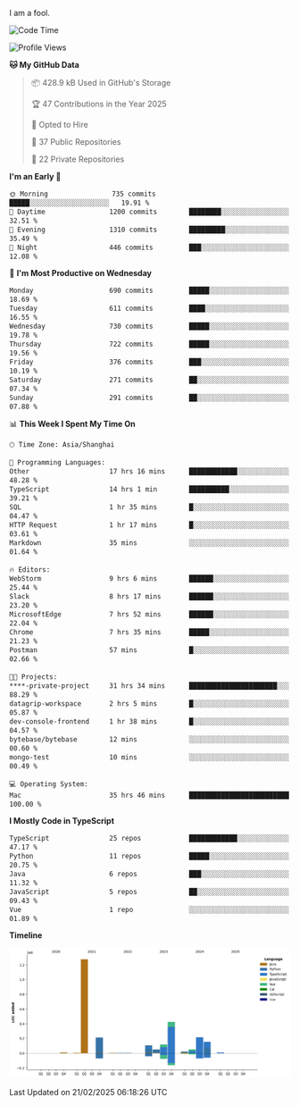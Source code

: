 I am a fool.

<!--START_SECTION:waka-->
![Code Time](http://img.shields.io/badge/Code%20Time-2%2C606%20hrs%2052%20mins-blue)

![Profile Views](http://img.shields.io/badge/Profile%20Views-3-blue)

**🐱 My GitHub Data** 

> 📦 428.9 kB Used in GitHub's Storage 
 > 
> 🏆 47 Contributions in the Year 2025
 > 
> 💼 Opted to Hire
 > 
> 📜 37 Public Repositories 
 > 
> 🔑 22 Private Repositories 
 > 
**I'm an Early 🐤** 

```text
🌞 Morning                735 commits         █████░░░░░░░░░░░░░░░░░░░░   19.91 % 
🌆 Daytime                1200 commits        ████████░░░░░░░░░░░░░░░░░   32.51 % 
🌃 Evening                1310 commits        █████████░░░░░░░░░░░░░░░░   35.49 % 
🌙 Night                  446 commits         ███░░░░░░░░░░░░░░░░░░░░░░   12.08 % 
```
📅 **I'm Most Productive on Wednesday** 

```text
Monday                   690 commits         █████░░░░░░░░░░░░░░░░░░░░   18.69 % 
Tuesday                  611 commits         ████░░░░░░░░░░░░░░░░░░░░░   16.55 % 
Wednesday                730 commits         █████░░░░░░░░░░░░░░░░░░░░   19.78 % 
Thursday                 722 commits         █████░░░░░░░░░░░░░░░░░░░░   19.56 % 
Friday                   376 commits         ███░░░░░░░░░░░░░░░░░░░░░░   10.19 % 
Saturday                 271 commits         ██░░░░░░░░░░░░░░░░░░░░░░░   07.34 % 
Sunday                   291 commits         ██░░░░░░░░░░░░░░░░░░░░░░░   07.88 % 
```


📊 **This Week I Spent My Time On** 

```text
🕑︎ Time Zone: Asia/Shanghai

💬 Programming Languages: 
Other                    17 hrs 16 mins      ████████████░░░░░░░░░░░░░   48.28 % 
TypeScript               14 hrs 1 min        ██████████░░░░░░░░░░░░░░░   39.21 % 
SQL                      1 hr 35 mins        █░░░░░░░░░░░░░░░░░░░░░░░░   04.47 % 
HTTP Request             1 hr 17 mins        █░░░░░░░░░░░░░░░░░░░░░░░░   03.61 % 
Markdown                 35 mins             ░░░░░░░░░░░░░░░░░░░░░░░░░   01.64 % 

🔥 Editors: 
WebStorm                 9 hrs 6 mins        ██████░░░░░░░░░░░░░░░░░░░   25.44 % 
Slack                    8 hrs 17 mins       ██████░░░░░░░░░░░░░░░░░░░   23.20 % 
MicrosoftEdge            7 hrs 52 mins       ██████░░░░░░░░░░░░░░░░░░░   22.04 % 
Chrome                   7 hrs 35 mins       █████░░░░░░░░░░░░░░░░░░░░   21.23 % 
Postman                  57 mins             █░░░░░░░░░░░░░░░░░░░░░░░░   02.66 % 

🐱‍💻 Projects: 
****-private-project     31 hrs 34 mins      ██████████████████████░░░   88.29 % 
datagrip-workspace       2 hrs 5 mins        █░░░░░░░░░░░░░░░░░░░░░░░░   05.87 % 
dev-console-frontend     1 hr 38 mins        █░░░░░░░░░░░░░░░░░░░░░░░░   04.57 % 
bytebase/bytebase        12 mins             ░░░░░░░░░░░░░░░░░░░░░░░░░   00.60 % 
mongo-test               10 mins             ░░░░░░░░░░░░░░░░░░░░░░░░░   00.49 % 

💻 Operating System: 
Mac                      35 hrs 46 mins      █████████████████████████   100.00 % 
```

**I Mostly Code in TypeScript** 

```text
TypeScript               25 repos            ████████████░░░░░░░░░░░░░   47.17 % 
Python                   11 repos            █████░░░░░░░░░░░░░░░░░░░░   20.75 % 
Java                     6 repos             ███░░░░░░░░░░░░░░░░░░░░░░   11.32 % 
JavaScript               5 repos             ██░░░░░░░░░░░░░░░░░░░░░░░   09.43 % 
Vue                      1 repo              ░░░░░░░░░░░░░░░░░░░░░░░░░   01.89 % 
```



**Timeline**

![Lines of Code chart](https://raw.githubusercontent.com/VeejaLiu/VeejaLiu/master/assets/bar_graph.png)


 Last Updated on 21/02/2025 06:18:26 UTC
<!--END_SECTION:waka-->

